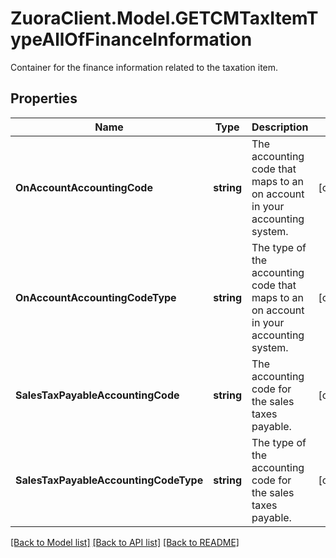 # ZuoraClient.Model.GETCMTaxItemTypeAllOfFinanceInformation
Container for the finance information related to the taxation item. 

## Properties

Name | Type | Description | Notes
------------ | ------------- | ------------- | -------------
**OnAccountAccountingCode** | **string** | The accounting code that maps to an on account in your accounting system.  | [optional] 
**OnAccountAccountingCodeType** | **string** | The type of the accounting code that maps to an on account in your accounting system.  | [optional] 
**SalesTaxPayableAccountingCode** | **string** | The accounting code for the sales taxes payable.  | [optional] 
**SalesTaxPayableAccountingCodeType** | **string** | The type of the accounting code for the sales taxes payable.  | [optional] 

[[Back to Model list]](../README.md#documentation-for-models) [[Back to API list]](../README.md#documentation-for-api-endpoints) [[Back to README]](../README.md)

